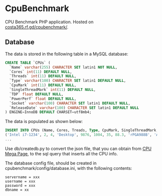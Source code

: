 # CpuBenchmark
CPU Benchmark PHP application. Hosted on [costa365.rf.gd/cpubenchmark/](http://costa365.rf.gd/cpubenchmark/).

## Database
The data is stored in the following table in a MySQL database:
```sql
CREATE TABLE `CPUs` (
  `Name` varchar(255) CHARACTER SET latin1 NOT NULL,
  `Cores` int(11) DEFAULT NULL,
  `Threads` int(11) DEFAULT NULL,
  `Type` varchar(100) CHARACTER SET latin1 DEFAULT NULL,
  `CpuMark` int(11) DEFAULT NULL,
  `SingleThreadMark` int(11) DEFAULT NULL,
  `TDP` float DEFAULT NULL,
  `PowerPerf` float DEFAULT NULL,
  `Socket` varchar(100) CHARACTER SET latin1 DEFAULT NULL,
  `ReleaseDate` varchar(100) CHARACTER SET latin1 DEFAULT NULL
) ENGINE=InnoDB DEFAULT CHARSET=utf8mb4;
```

The data is populated as shown below:
```sql
INSERT INTO CPUs (Name, Cores, Treads, Type, CpuMark, SingleThreadMark, TDP, PowerPerf, Socket, ReleaseDate) VALUES
('Intel i7-1234', 2, 4, 'Desktop', 9876, 1004, 35, 88.3, 'rPGA988B', 'Apr 2010'),
...
```
Use db/createdb.py to convert the json file, that you can obtain from [CPU Mega Page](https://www.cpubenchmark.net/CPU_mega_page.html), to the sql query that inserts all the CPU info.

The database config file, should be created in cpubenchmark/config/database.ini, with the following contents:
```
servername = xxx
username = xxx
password = xxx
dbname = xx
```